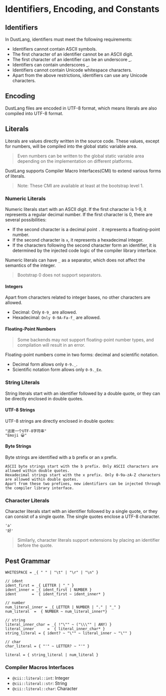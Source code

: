 # Identifiers, Encoding, and Constants

## Identifiers

In DustLang, identifiers must meet the following requirements:

- Identifiers cannot contain ASCII symbols.
- The first character of an identifier cannot be an ASCII digit.
- The first character of an identifier can be an underscore \_.
- Identifiers can contain underscores \_.
- Identifiers cannot contain Unicode whitespace characters.
- Apart from the above restrictions, identifiers can use any Unicode characters.

## Encoding

DustLang files are encoded in UTF-8 format, which means literals are also compiled into UTF-8 format.

## Literals

Literals are values directly written in the source code. These values, except for numbers, will be compiled into the global static variable area.

> Even numbers can be written to the global static variable area depending on the implementation on different platforms.

DustLang supports Compiler Macro Interfaces(CMI) to extend various forms of literals.

> Note: These CMI are available at least at the bootstrap level 1.

### Numeric Literals

Numeric literals start with an ASCII digit. If the first character is 1-9, it represents a regular decimal number. If the first character is 0, there are several possibilities:

- If the second character is a decimal point `.` it represents a floating-point number.
- If the second character is `x`, it represents a hexadecimal integer.
- If the characters following the second character form an identifier, it is determined by the injected code logic of the compiler library interface.

Numeric literals can have `_` as a separator, which does not affect the semantics of the integer.

> Bootstrap 0 does not support separators.

#### Integers

Apart from characters related to integer bases, no other characters are allowed.

- Decimal: Only `0-9_` are allowed.
- Hexadecimal: `Only 0-9A-Fa-f_` are allowed.

#### Floating-Point Numbers

> Some backends may not support floating-point number types, and compilation will result in an error.

Floating-point numbers come in two forms: decimal and scientific notation.

- Decimal form allows only `0-9._`.
- Scientific notation form allows only `0-9._Ee`.

### String Literals

String literals start with an identifier followed by a double quote, or they can be directly enclosed in double quotes.

#### UTF-8 Strings

UTF-8 strings are directly enclosed in double quotes:

```
"这是一个UTF-8字符串"
"Emoji 😀"
```

#### Byte Strings

Byte strings are identified with a b prefix or an x prefix.

    ASCII byte strings start with the b prefix. Only ASCII characters are allowed within double quotes.
    Hexadecimal strings start with the x prefix. Only 0-9a-zA-Z characters are allowed within double quotes.
    Apart from these two prefixes, new identifiers can be injected through the compiler library interface.

### Character Literals

Character literals start with an identifier followed by a single quote, or they can consist of a single quote. The single quotes enclose a UTF-8 character.

```
'a'
'好'
```

> Similarly, character literals support extensions by placing an identifier before the quote.

## Pest Grammar

```
WHITESPACE = _{ " " | "\t" | "\r" | "\n" }

// ident
ident_first = _{ LETTER | "_" }
ident_inner = _{ ident_first | NUMBER }
ident       =  { ident_first ~ ident_inner* }

// number
num_literal_inner = _{ LETTER | NUMBER | "." | "_" }
num_literal  =  { NUMBER ~ num_literal_inner*}

// string
literal_inner_char = _{ !"\"" ~ ("\\\"" | ANY) }
literal_inner      =  { literal_inner_char* }
string_literal = { ident? ~ "\"" ~ literal_inner ~ "\"" }

// char
char_literal = { "'" ~ LETTER? ~ "'" }

literal = { string_literal | num_literal }
```

### Compiler Macros Interfaces

- `@cii::literal::int`: Integer
- `@cii::literal::str`: String
- `@cii::literal::char`: Character
